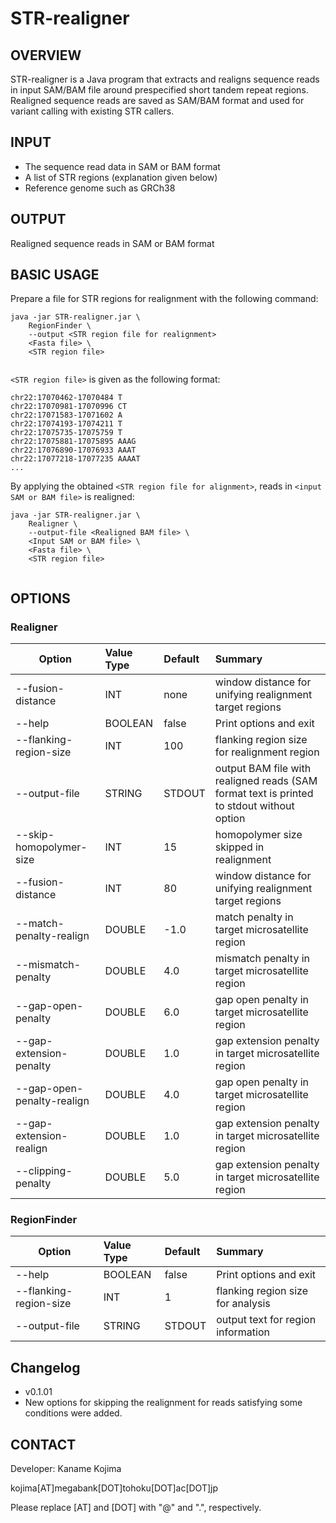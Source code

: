 # STR-realigner

## OVERVIEW

STR-realigner is a Java program that extracts and realigns sequence reads in input SAM/BAM file around prespecified short tandem repeat regions. Realigned sequence reads are saved as SAM/BAM format and used for variant calling with existing STR callers.

## INPUT

- The sequence read data in SAM or BAM format
- A list of STR regions (explanation given below)
- Reference genome such as GRCh38

## OUTPUT

Realigned sequence reads in SAM or BAM format

## BASIC USAGE

Prepare a file for STR regions for realignment with the following command:

~~~~
java -jar STR-realigner.jar \  
    RegionFinder \
    --output <STR region file for realignment>
    <Fasta file> \
    <STR region file>
  
~~~~

`<STR region file>` is given as the following format:

~~~~
chr22:17070462-17070484 T
chr22:17070981-17070996 CT
chr22:17071583-17071602 A
chr22:17074193-17074211 T
chr22:17075735-17075759 T
chr22:17075881-17075895 AAAG
chr22:17076890-17076933 AAAT
chr22:17077218-17077235 AAAAT
...
~~~~

By applying the obtained `<STR region file for alignment>`, reads in `<input SAM or BAM file>` is realigned:

~~~~
java -jar STR-realigner.jar \  
    Realigner \
    --output-file <Realigned BAM file> \
    <Input SAM or BAM file> \
    <Fasta file> \
    <STR region file>
  
~~~~



## OPTIONS

### Realigner

| Option | Value Type | Default | Summary |
|--------|:-----------|:--------|:--------|
| --fusion-distance | INT | none | window distance for unifying realignment target regions |
| --help | BOOLEAN | false | Print options and exit |
| --flanking-region-size | INT | 100 | flanking region size for realignment region |
| --output-file | STRING | STDOUT | output BAM file with realigned reads (SAM format text is printed to stdout without option |
| --skip-homopolymer-size | INT | 15 | homopolymer size skipped in realignment |
| --fusion-distance | INT | 80  | window distance for unifying realignment target regions |
| --match-penalty-realign | DOUBLE | -1.0 | match penalty in target microsatellite region |
| --mismatch-penalty | DOUBLE | 4.0 | mismatch penalty in target microsatellite region |
| --gap-open-penalty | DOUBLE | 6.0 | gap open penalty in target microsatellite region |
| --gap-extension-penalty | DOUBLE | 1.0 | gap extension penalty in target microsatellite region |
| --gap-open-penalty-realign | DOUBLE | 4.0 | gap open penalty in target microsatellite region |
| --gap-extension-realign | DOUBLE | 1.0 | gap extension penalty in target microsatellite region |
| --clipping-penalty | DOUBLE | 5.0 | gap extension penalty in target microsatellite region |


### RegionFinder

| Option | Value Type | Default | Summary |
|--------|:-----------|:--------|:--------|
| --help | BOOLEAN | false | Print options and exit |
| --flanking-region-size | INT | 1 | flanking region size for analysis |
| --output-file | STRING | STDOUT | output text for region information |

## Changelog


- v0.1.01
 - New options for skipping the realignment for reads satisfying some conditions were added.


## CONTACT

Developer: Kaname Kojima

kojima[AT]megabank[DOT]tohoku[DOT]ac[DOT]jp

Please replace [AT] and [DOT] with "@" and ".", respectively.

